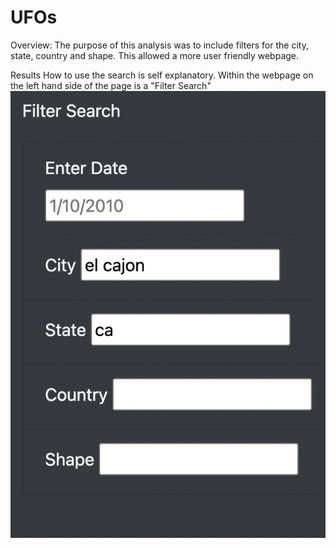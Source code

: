 # UFOs 
Overview:
The purpose of this analysis was to include filters for the city, state, country and shape. This allowed a more user friendly webpage. 

Results 
How to use the search is self explanatory. Within the webpage on the left hand side of the page is a "Filter Search"               ![Alt text](filtersearch.png)
